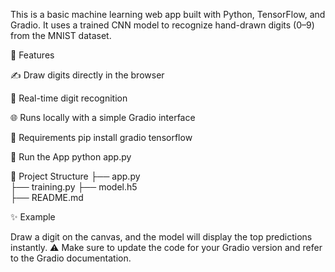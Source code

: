 This is a basic machine learning web app built with Python, TensorFlow, and Gradio.
It uses a trained CNN model to recognize hand-drawn digits (0–9) from the MNIST dataset.

🚀 Features

✍️ Draw digits directly in the browser

🤖 Real-time digit recognition

🌐 Runs locally with a simple Gradio interface

🧰 Requirements
pip install gradio tensorflow

🏃 Run the App
python app.py


📂 Project Structure
├── app.py  
├── training.py
├── model.h5       
├── README.md

✨ Example

Draw a digit on the canvas, and the model will display the top predictions instantly.
⚠️ Make sure to update the code for your Gradio version and refer to the Gradio documentation.
